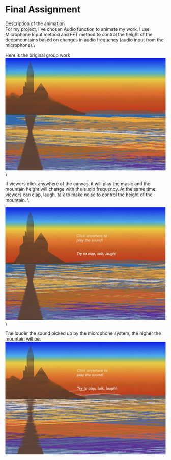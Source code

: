 # Final Assignment
Description of the animation\
For my project, I've chosen Audio function to animate my work. I use Microphone Input method and FFT method to control the height of the deepmountains based on changes in audio frequency (audio input from the microphone).\

Here is the original group work\
![group work](/Assets/groupwork.avif)\

If viewers click anywhere of the canvas, it will play the music and the mountain height will change with the audio frequency. At the same time, viewers can clap, laugh, talk to make noise to control the height of the mountain. \

![animation](/Assets/animation1.avif)\

The louder the sound picked up by the microphone system, the higher the mountain will be.\
![animation](/Assets/animation2.avif)
